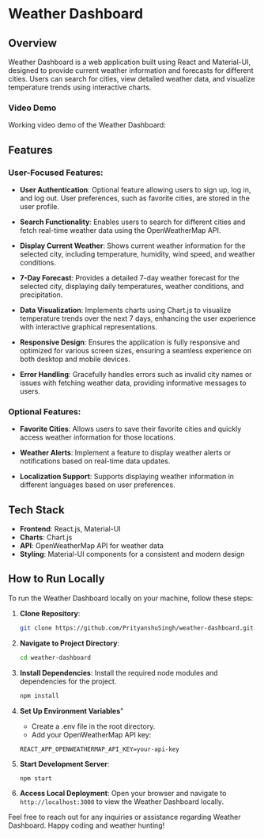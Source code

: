 # Weather Dashboard

## Overview

Weather Dashboard is a web application built using React and Material-UI, designed to provide current weather information and forecasts for different cities. Users can search for cities, view detailed weather data, and visualize temperature trends using interactive charts.

### Video Demo
Working video demo of the Weather Dashboard:



## Features

### User-Focused Features:

- **User Authentication**: Optional feature allowing users to sign up, log in, and log out. User preferences, such as favorite cities, are stored in the user profile.
  
- **Search Functionality**: Enables users to search for different cities and fetch real-time weather data using the OpenWeatherMap API.
  
- **Display Current Weather**: Shows current weather information for the selected city, including temperature, humidity, wind speed, and weather conditions.
  
- **7-Day Forecast**: Provides a detailed 7-day weather forecast for the selected city, displaying daily temperatures, weather conditions, and precipitation.

- **Data Visualization**: Implements charts using Chart.js to visualize temperature trends over the next 7 days, enhancing the user experience with interactive graphical representations.

- **Responsive Design**: Ensures the application is fully responsive and optimized for various screen sizes, ensuring a seamless experience on both desktop and mobile devices.

- **Error Handling**: Gracefully handles errors such as invalid city names or issues with fetching weather data, providing informative messages to users.

### Optional Features:

- **Favorite Cities**: Allows users to save their favorite cities and quickly access weather information for those locations.
  
- **Weather Alerts**: Implement a feature to display weather alerts or notifications based on real-time data updates.
  
- **Localization Support**: Supports displaying weather information in different languages based on user preferences.

## Tech Stack

- **Frontend**: React.js, Material-UI
- **Charts**: Chart.js
- **API**: OpenWeatherMap API for weather data
- **Styling**: Material-UI components for a consistent and modern design

## How to Run Locally

To run the Weather Dashboard locally on your machine, follow these steps:

1. **Clone Repository**:
   ```bash
   git clone https://github.com/PrityanshuSingh/weather-dashboard.git
   ```

2. **Navigate to Project Directory**:
   ```bash
   cd weather-dashboard
   ```

3. **Install Dependencies**:
   Install the required node modules and dependencies for the project.
   ```bash
   npm install
   ```
   
4. **Set Up Environment Variables**"
   - Create a .env file in the root directory.
   - Add your OpenWeatherMap API key:
    ```
    REACT_APP_OPENWEATHERMAP_API_KEY=your-api-key
    ```

5. **Start Development Server**:
   ```bash
   npm start
   ```

6. **Access Local Deployment**:
   Open your browser and navigate to `http://localhost:3000` to view the Weather Dashboard locally.


Feel free to reach out for any inquiries or assistance regarding Weather Dashboard. Happy coding and weather hunting!



